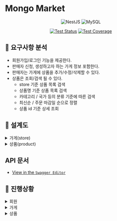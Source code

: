 # Mongo Market

<div align=center>

![NestJS](https://img.shields.io/badge/nestjs-%23E0234E.svg?style=plastic&logo=nestjs&logoColor=white)
![MySQL](https://img.shields.io/badge/mysql-%2300f.svg?style=plastic&logo=mysql&logoColor=white)

[![Test Status](https://github.com/wanted-pre-be5-TeamH/mongo-market/actions/workflows/push_cov_report.yml/badge.svg)](https://github.com/wanted-pre-be5-TeamH/mongo-market/actions/workflows/push_cov_report.yml)
[![Test Coverage](https://img.shields.io/endpoint?url=https://gist.githubusercontent.com/rojiwon0325/e9d685dac7c70dfad1305ce9d8174a29/raw/coverage_mongo_market.json)](https://wanted-pre-be5-TeamH.github.io/mongo-market)

</div>

## 🚩 요구사항 분석

- 회원가입/로그인 기능을 제공한다.
- 판매자 신청, 생성하고자 하는 가게 정보 포함한다.
- 판매자는 가게에 상품을 추가/수정/삭제할 수 있다.
- 상품은 조회/검색 될 수 있다.
  - store 기준 상품 목록 검색
  - 상품명 기준 상품 목록 검색
  - 카테고리 / 국가 등의 분류 기준에 따른 검색
  - 최신순 / 주문 마감일 순으로 정렬
  - 상품 id 기준 상세 조회

## 🚩 설계도

<details>
<summary>가게(store)</summary>

- 판매자는 입점신청할 수 없음

![store](https://user-images.githubusercontent.com/68629004/200233945-973416a6-6067-49e2-abb6-1f9fff50e259.png)

</details>
<details>
<summary>상품(product)</summary>

![product](https://user-images.githubusercontent.com/68629004/200234561-9eed0803-bd3f-46c9-8442-45c7d28b55c7.png)

</details>

## API 문서

- [View in the `Swagger Editor`](https://editor.swagger.io/?url=https://raw.githubusercontent.com/wanted-pre-be5-TeamH/mongo-market/main/doc/swagger.json)

## 📌 진행상황

<details>
<summary>회원</summary>

- [x] 회원가입/탈퇴
- [x] 로그인/로그아웃
- [x] 내정보 조회

</details>
<details>
<summary>가게</summary>

- [x] 가게 입점
- [x] 내 가게 조회

</details>
<details>
<summary>상품</summary>

- [ ] 상품 CUD
- [ ] 상품 상세 조회
- [ ] 상품 검색

</details>

